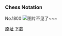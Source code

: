 ### Chess Notation
No.1800
![图片不见了~~~](https://imgs.xkcd.com/comics/chess_notation.png)

[原址](https://xkcd.com//1800) [下载](https://imgs.xkcd.com/comics/chess_notation.png)

